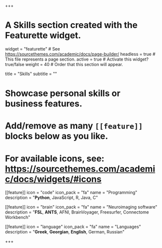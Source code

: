 +++
# A Skills section created with the Featurette widget.
widget = "featurette"  # See https://sourcethemes.com/academic/docs/page-builder/
headless = true  # This file represents a page section.
active = true  # Activate this widget? true/false
weight = 40  # Order that this section will appear.

title = "Skills"
subtitle = ""

# Showcase personal skills or business features.
# 
# Add/remove as many `[[feature]]` blocks below as you like.
# 
# For available icons, see: https://sourcethemes.com/academic/docs/widgets/#icons

[[feature]]
  icon = "code"
  icon_pack = "fa"
  name = "Programming"
  description = "**Python**, JavaScript, R, Java, C"
  
[[feature]]
  icon = "brain"
  icon_pack = "fa"
  name = "Neuroimaging software"
  description = "**FSL**, **ANTS**, AFNI, BrainVoyager, Freesurfer, Connectome Workbench"  
  
[[feature]]
  icon = "language"
  icon_pack = "fa"
  name = "Languages"
  description = "**Greek**, **Georgian**, **English**, German, Russian"

+++
